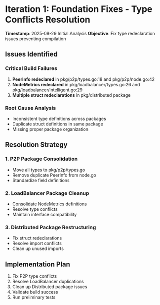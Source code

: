 # Iteration 1: Foundation Fixes - Type Conflicts Resolution

**Timestamp**: 2025-08-29 Initial Analysis
**Objective**: Fix type redeclaration issues preventing compilation

## Issues Identified

### Critical Build Failures
1. **PeerInfo redeclared** in pkg/p2p/types.go:18 and pkg/p2p/node.go:42
2. **NodeMetrics redeclared** in pkg/loadbalancer/types.go:26 and pkg/loadbalancer/intelligent.go:29
3. **Multiple struct redeclarations** in pkg/distributed package

### Root Cause Analysis
- Inconsistent type definitions across packages
- Duplicate struct definitions in same package
- Missing proper package organization

## Resolution Strategy

### 1. P2P Package Consolidation
- Move all types to pkg/p2p/types.go
- Remove duplicate PeerInfo from node.go
- Standardize field definitions

### 2. LoadBalancer Package Cleanup
- Consolidate NodeMetrics definitions
- Resolve type conflicts
- Maintain interface compatibility

### 3. Distributed Package Restructuring
- Fix struct redeclarations
- Resolve import conflicts
- Clean up unused imports

## Implementation Plan
1. Fix P2P type conflicts
2. Resolve LoadBalancer duplications
3. Clean up Distributed package issues
4. Validate build success
5. Run preliminary tests